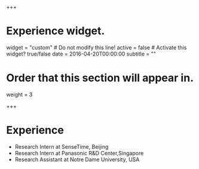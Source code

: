 +++
# Experience widget.
widget = "custom"  # Do not modify this line!
active = false # Activate this widget? true/false
date = 2016-04-20T00:00:00
subtitle = ""

# Order that this section will appear in.
weight = 3



+++

# Experience


* Research Intern at SenseTime, Beijing 
* Research Intern at Panasonic R&D Center,Singapore 
* Research Assistant at Notre Dame University, USA  
